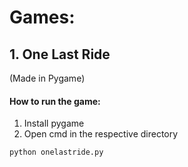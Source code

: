 # Games:
## 1. One Last Ride
(Made in Pygame)
#### How to run the game:
1. Install pygame
1. Open cmd in the respective directory
```
python onelastride.py
```
